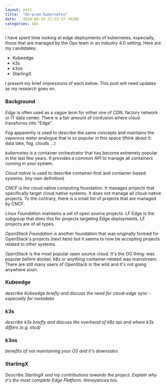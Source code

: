 ```yaml
---
layout: post
title:  "On-prem Kubernetes"
date:   2020-06-14 21:22:37 +0200
categories: k8s
---
```


I have spent time looking at edge deployments of kubernetes, especially, those that are managed by the Ops team in an industry 4.0 setting. Here are my candidates:

- Kubeedge
- k3s
- k3os
- StarlingX

I present my brief impressions of each below. This post will need updates as my research goes on.

### Background

_Edge_ is often used as a vague term for either one of CDN, factory network or IT data center. There is a fair amount of confusion where cloud transforms into "Edge".

_Fog_ apparently is used to describe the same concepts and maintains the vaporous water analogue that is so popular in this space (think about it: data lake, fog, clouds ...)

_kubernetes_ is a container orchestrator that has become extremely popular in the last few years. It provides a common API to manage all containers running in your system.

_Cloud native_ is used to describe container-first and container-based systems. (my own definition)

_CNCF_ is the cloud native computing foundation. It manages projects that specifically target cloud native systems. It does not manage all cloud-native projects. To the contrary, there is a small list of projects that are managed by CNCF.

_Linux Foundation_ maintains a set of open source projects. LF Edge is the subgroup that does this for projects targeting Edge deployments. LF projects are of all types.

_OpenStack Foundation_ is another foundation that was originally formed for OpenStack's projects (next item) but it seems to now be accepting projects related to other systems.

_OpenStack_ is the most popular open source cloud. It's the OG thing: was popular before docker, k8s or anything container-related was mainstream. There are still many users of OpenStack in the wild and it's not going anywhere soon.


### Kubeedge
_describe Kubeedge briefly and discuss the need for cloud-edge sync - especially for metadata_

### k3s
_describe k3s briefly and discuss the overhead of k8s api and where k3s differs (e.g. etcd)_

### k3os
_benefits of not maintaining your OS and it's downsides_

### StarlingX
_Describe StarlingX and my contributions towards the project. Explain why it's the most complete Edge Platform. Annoyances too._